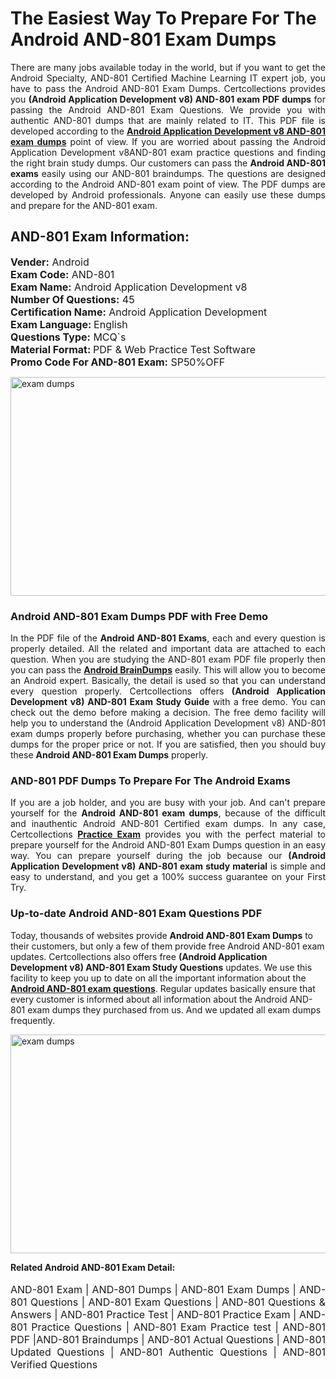 <h1>The Easiest Way To Prepare For The Android AND-801 Exam Dumps</h1> <p style="text-align:justify">There are many jobs available today in the world, but if you want to get the Android Specialty, AND-801 Certified Machine Learning IT expert job, you have to pass the Android AND-801 Exam Dumps. Certcollections provides you <strong>(Android Application Development v8) AND-801 exam PDF dumps</strong> for passing the Android AND-801 Exam Questions. We provide you with authentic AND-801 dumps that are mainly related to IT. This PDF file is developed according to the <a href="https://www.certsofficial.com/android/and-801-questions"><strong>Android Application Development v8 AND-801 exam dumps</strong></a> point of view. If you are worried about passing the Android Application Development v8AND-801 exam practice questions and finding the right brain study dumps. Our customers can pass the <strong>Android AND-801 exams </strong>easily using our AND-801 braindumps. The questions are designed according to the Android AND-801 exam point of view. The PDF dumps are developed by Android professionals. Anyone can easily use these dumps and prepare for the AND-801 exam.</p> <h2><strong>AND-801 Exam Information:</strong></h2> <p><span style="font-size:16px"><strong>Vender:</strong> Android<br /> <strong>Exam Code:</strong> AND-801<br /> <strong>Exam Name:</strong> Android Application Development v8<br /> <strong>Number Of Questions:</strong> 45<br /> <strong>Certification Name:</strong> Android Application Development<br /> <strong>Exam Language: </strong>English<br /> <strong>Questions Type:</strong> MCQ`s<br /> <strong>Material Format: </strong>PDF & Web Practice Test Software<br /> <strong>Promo Code For AND-801 Exam:</strong> SP50%OFF</span></p> <p><a href="https://www.certsofficial.com/android/and-801-questions" rel="no-follow"><img alt="exam dumps" src="https://www.certcollections.com/uploads/content/certsofficial.jpg" style="height:350px; width:750px" /></a></p> <h3><strong>Android AND-801 Exam Dumps PDF with Free Demo</strong></h3> <p style="text-align:justify">In the PDF file of the <strong>Android AND-801 Exams</strong>, each and every question is properly detailed. All the related and important data are attached to each question. When you are studying the AND-801 exam PDF file properly then you can pass the <a href="https://www.certsofficial.com/android-dumps"><strong>Android BrainDumps</strong></a> easily. This will allow you to become an Android expert. Basically, the detail is used so that you can understand every question properly. Certcollections offers <strong>(Android Application Development v8) AND-801 Exam Study Guide</strong> with a free demo. You can check out the demo before making a decision. The free demo facility will help you to understand the (Android Application Development v8) AND-801 exam dumps properly before purchasing, whether you can purchase these dumps for the proper price or not. If you are satisfied, then you should buy these <strong>Android AND-801 Exam Dumps</strong> properly.</p> <h3><strong>AND-801 PDF Dumps To Prepare For The Android Exams</strong></h3> <p style="text-align:justify">If you are a job holder, and you are busy with your job. And can't prepare yourself for the <strong>Android AND-801 exam dumps</strong>, because of the difficult and inauthentic Android AND-801 Certified exam dumps. In any case, Certcollections <strong><a href="https://www.certsofficial.com/">Practice Exam</a></strong> provides you with the perfect material to prepare yourself for the Android AND-801 Exam Dumps question in an easy way. You can prepare yourself during the job because our <strong>(Android Application Development v8) AND-801 exam study material</strong> is simple and easy to understand, and you get a 100% success guarantee on your First Try.</p> <h3><strong>Up-to-date Android AND-801 Exam Questions PDF</strong></h3> <p>Today, thousands of websites provide <strong>Android AND-801 Exam Dumps</strong> to their customers, but only a few of them provide free Android AND-801 exam updates. Certcollections also offers free <strong>(Android Application Development v8) AND-801 Exam Study Questions</strong> updates. We use this facility to keep you up to date on all the important information about the <a href="https://www.certsofficial.com/android/and-801-questions"><strong>Android AND-801 exam questions</strong></a>. Regular updates basically ensure that every customer is informed about all information about the Android AND-801 exam dumps they purchased from us. And we updated all exam dumps frequently.</p> <p><a href="https://www.certsofficial.com/android/and-801-questions"><img alt="exam dumps " src="https://www.certcollections.com/uploads/content/certsofficial2.jpg" style="height:350px; width:750px" /></a></p> <p style="text-align:justify"><span style="font-size:14px"><strong>Related Android AND-801 Exam Detail:</strong></span><br /> <br /> <span style="font-size:16px">AND-801 Exam | AND-801 Dumps | AND-801 Exam Dumps | AND-801 Questions | AND-801 Exam Questions | AND-801 Questions & Answers | AND-801 Practice Test | AND-801 Practice Exam | AND-801 Practice Questions | AND-801 Exam Practice test | AND-801 PDF |AND-801 Braindumps | AND-801 Actual Questions | AND-801 Updated Questions | AND-801 Authentic Questions | AND-801 Verified Questions</span></p>
